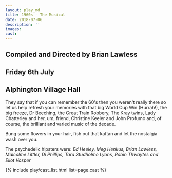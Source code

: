 ```yaml
---
layout: play_md
title: 1960s - The Musical
date: 2018-07-06
description: ''
images:
cast:
---
```


## Compiled and Directed by Brian Lawless

## Friday 6th July

## Alphington Village Hall


They say that if you can remember the 60's then you weren't really there so let us help refresh your memories with that big World Cup Win (Hurrah!), the big freeze, Dr Beeching, the Great Train Robbery, The Kray twins, Lady Chatterley and her, um, friend, Christine Keeler and John Profumo and, of course, the brilliant and varied music of the decade.

Bung some flowers in your hair, fish out that kaftan and let the nostalgia wash over you.

The psychedelic hipsters were: *Ed Heeley, Meg Henkus, Brian Lawless, Malcolme Littler, Di Phillips, Tara Studholme Lyons, Robin Thwaytes and Eliot Vosper*

{% include play/cast_list.html list=page.cast %}
